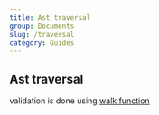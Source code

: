 ```yaml
---
title: Ast traversal
group: Documents
slug: /traversal
category: Guides
---
```


## Ast traversal

validation is done using [walk function](../docs/functions/node.walk.html)